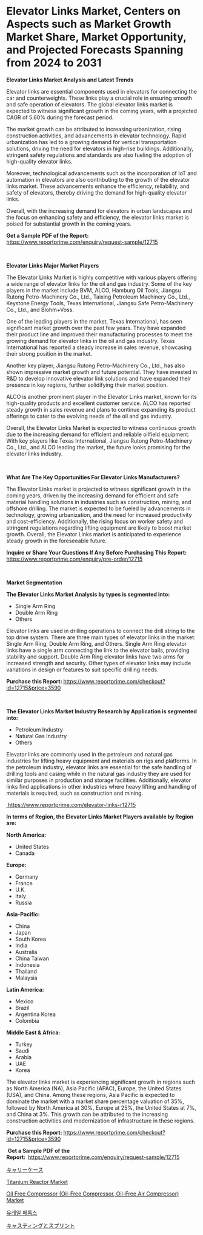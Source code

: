 <p><h1>Elevator Links Market, Centers on Aspects such as Market Growth Market Share, Market Opportunity, and Projected Forecasts Spanning from 2024 to 2031</h1></p><p><strong>Elevator Links Market Analysis and Latest Trends</strong></p>
<p><p>Elevator links are essential components used in elevators for connecting the car and counterweights. These links play a crucial role in ensuring smooth and safe operation of elevators. The global elevator links market is expected to witness significant growth in the coming years, with a projected CAGR of 5.60% during the forecast period.</p><p>The market growth can be attributed to increasing urbanization, rising construction activities, and advancements in elevator technology. Rapid urbanization has led to a growing demand for vertical transportation solutions, driving the need for elevators in high-rise buildings. Additionally, stringent safety regulations and standards are also fueling the adoption of high-quality elevator links.</p><p>Moreover, technological advancements such as the incorporation of IoT and automation in elevators are also contributing to the growth of the elevator links market. These advancements enhance the efficiency, reliability, and safety of elevators, thereby driving the demand for high-quality elevator links.</p><p>Overall, with the increasing demand for elevators in urban landscapes and the focus on enhancing safety and efficiency, the elevator links market is poised for substantial growth in the coming years.</p></p>
<p><strong>Get a Sample PDF of the Report:&nbsp;</strong> <a href="https://www.reportprime.com/enquiry/request-sample/12715">https://www.reportprime.com/enquiry/request-sample/12715</a></p>
<p>&nbsp;</p>
<p><strong>Elevator Links Major Market Players</strong></p>
<p><p>The Elevator Links Market is highly competitive with various players offering a wide range of elevator links for the oil and gas industry. Some of the key players in the market include BVM, ALCO, Hamburg Oil Tools, Jiangsu Rutong Petro-Machinery Co., Ltd., Taixing Petroleum Machinery Co., Ltd., Keystone Energy Tools, Texas International, Jiangsu Safe Petro-Machinery Co., Ltd., and Blohm+Voss.</p><p>One of the leading players in the market, Texas International, has seen significant market growth over the past few years. They have expanded their product line and improved their manufacturing processes to meet the growing demand for elevator links in the oil and gas industry. Texas International has reported a steady increase in sales revenue, showcasing their strong position in the market.</p><p>Another key player, Jiangsu Rutong Petro-Machinery Co., Ltd., has also shown impressive market growth and future potential. They have invested in R&D to develop innovative elevator link solutions and have expanded their presence in key regions, further solidifying their market position.</p><p>ALCO is another prominent player in the Elevator Links market, known for its high-quality products and excellent customer service. ALCO has reported steady growth in sales revenue and plans to continue expanding its product offerings to cater to the evolving needs of the oil and gas industry.</p><p>Overall, the Elevator Links Market is expected to witness continuous growth due to the increasing demand for efficient and reliable oilfield equipment. With key players like Texas International, Jiangsu Rutong Petro-Machinery Co., Ltd., and ALCO leading the market, the future looks promising for the elevator links industry.</p></p>
<p>&nbsp;</p>
<p><strong>What Are The Key Opportunities For Elevator Links Manufacturers?</strong></p>
<p><p>The Elevator Links market is projected to witness significant growth in the coming years, driven by the increasing demand for efficient and safe material handling solutions in industries such as construction, mining, and offshore drilling. The market is expected to be fueled by advancements in technology, growing urbanization, and the need for increased productivity and cost-efficiency. Additionally, the rising focus on worker safety and stringent regulations regarding lifting equipment are likely to boost market growth. Overall, the Elevator Links market is anticipated to experience steady growth in the foreseeable future.</p></p>
<p><strong>Inquire or Share Your Questions If Any Before Purchasing This Report:</strong> <a href="https://www.reportprime.com/enquiry/pre-order/12715">https://www.reportprime.com/enquiry/pre-order/12715</a></p>
<p>&nbsp;</p>
<p><strong>Market Segmentation</strong></p>
<p><strong>The Elevator Links Market Analysis by types is segmented into:</strong></p>
<p><ul><li>Single Arm Ring</li><li>Double Arm Ring</li><li>Others</li></ul></p>
<p><p>Elevator links are used in drilling operations to connect the drill string to the top drive system. There are three main types of elevator links in the market: Single Arm Ring, Double Arm Ring, and Others. Single Arm Ring elevator links have a single arm connecting the link to the elevator bails, providing stability and support. Double Arm Ring elevator links have two arms for increased strength and security. Other types of elevator links may include variations in design or features to suit specific drilling needs.</p></p>
<p><strong>Purchase this Report:&nbsp;</strong><a href="https://www.reportprime.com/checkout?id=12715&price=3590">https://www.reportprime.com/checkout?id=12715&price=3590</a></p>
<p>&nbsp;</p>
<p><strong>The Elevator Links Market Industry Research by Application is segmented into:</strong></p>
<p><ul><li>Petroleum Industry</li><li>Natural Gas Industry</li><li>Others</li></ul></p>
<p><p>Elevator links are commonly used in the petroleum and natural gas industries for lifting heavy equipment and materials on rigs and platforms. In the petroleum industry, elevator links are essential for the safe handling of drilling tools and casing while in the natural gas industry they are used for similar purposes in production and storage facilities. Additionally, elevator links find applications in other industries where heavy lifting and handling of materials is required, such as construction and mining.</p></p>
<p><a href="https://www.reportprime.com/elevator-links-r12715">&nbsp;https://www.reportprime.com/elevator-links-r12715</a></p>
<p><strong>In terms of Region, the Elevator Links Market Players available by Region are:</strong></p>
<p>
    <p> <strong> North America: </strong>
        <ul>
            <li>United States</li>
            <li>Canada</li>
        </ul>
        </p> 
    <p> <strong> Europe: </strong>
        <ul>
            <li>Germany</li>
            <li>France</li>
            <li>U.K.</li>
            <li>Italy</li>
            <li>Russia</li>
        </ul>
        </p> 
    <p> <strong> Asia-Pacific: </strong>
        <ul>
            <li>China</li>
            <li>Japan</li>
            <li>South Korea</li>
            <li>India</li>
            <li>Australia</li>
            <li>China Taiwan</li>
            <li>Indonesia</li>
            <li>Thailand</li>
            <li>Malaysia</li>
        </ul>
        </p> 
    <p> <strong> Latin America: </strong>
        <ul>
            <li>Mexico</li>
            <li>Brazil</li>
            <li>Argentina Korea</li>
            <li>Colombia</li>
        </ul>
        </p> 
    <p> <strong> Middle East & Africa: </strong>
        <ul>
            <li>Turkey</li>
            <li>Saudi</li>
            <li>Arabia</li>
            <li>UAE</li>
            <li>Korea</li>
        </ul>
    </p>
    </p>
<p><p>The elevator links market is experiencing significant growth in regions such as North America (NA), Asia Pacific (APAC), Europe, the United States (USA), and China. Among these regions, Asia Pacific is expected to dominate the market with a market share percentage valuation of 35%, followed by North America at 30%, Europe at 25%, the United States at 7%, and China at 3%. This growth can be attributed to the increasing construction activities and modernization of infrastructure in these regions.</p></p>
<p><strong>Purchase this Report: </strong><a href="https://www.reportprime.com/checkout?id=12715&price=3590">https://www.reportprime.com/checkout?id=12715&price=3590</a></p>
<p>&nbsp;<strong>Get a Sample PDF of the Report:&nbsp;&nbsp;</strong><a href="https://www.reportprime.com/enquiry/request-sample/12715">https://www.reportprime.com/enquiry/request-sample/12715</a></p>
<p><strong></strong></p>
<p><p><a href="https://github.com/LenoraKris2023/Market-Research-Report-List-1/blob/main/443549575941.md">キャリーケース</a></p><p><a href="https://github.com/singletonthaxterkelliehr2df/Market-Research-Report-List-2/blob/main/titanium-reactor-market.md">Titanium Reactor Market</a></p><p><a href="https://www.linkedin.com/pulse/oil-free-compressor-oil-free-air-market-share-amp-57zke?trackingId=2OZ%2FJgSa7T9UyghJrDC0EA%3D%3D">Oil Free Compressor (Oil-Free Compressor, Oil-Free Air Compressor) Market</a></p><p><a href="https://medium.com/@rickymetzdvm/%EC%9C%A0%EB%A6%AC%EC%95%84%EB%A0%88%ED%8E%98%EB%A1%9C%ED%81%AC%EC%8B%9C%EC%9E%A5-%EA%B7%9C%EB%AA%A8-%EB%B0%8F-%EC%8B%9C%EC%9E%A5%EB%8F%99%ED%96%A5-%EC%A0%84%EC%B2%B4-%EC%82%B0%EC%97%85-%EA%B0%9C%EC%9A%94-2024%EB%85%84%EB%B6%80%ED%84%B0-2031%EB%85%84%EA%B9%8C%EC%A7%80-01a89c4ca947">유레일 페록스</a></p><p><a href="https://github.com/VernieBarton2023/Market-Research-Report-List-1/blob/main/639894675942.md">キャスティングとスプリント</a></p></p>